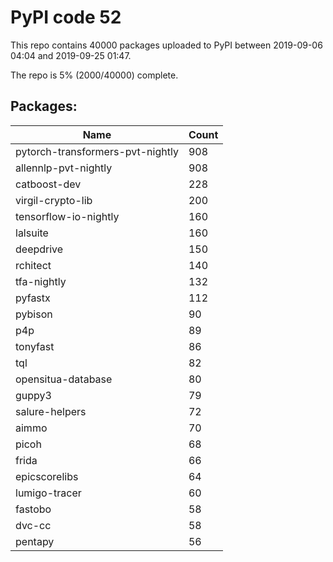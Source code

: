 # PyPI code 52

This repo contains 40000 packages uploaded to PyPI between 
2019-09-06 04:04 and 2019-09-25 01:47.

The repo is 5% (2000/40000) complete.

## Packages:

| Name  | Count |
| ----- | ----- |
| pytorch-transformers-pvt-nightly | 908 |
| allennlp-pvt-nightly | 908 |
| catboost-dev | 228 |
| virgil-crypto-lib | 200 |
| tensorflow-io-nightly | 160 |
| lalsuite | 160 |
| deepdrive | 150 |
| rchitect | 140 |
| tfa-nightly | 132 |
| pyfastx | 112 |
| pybison | 90 |
| p4p | 89 |
| tonyfast | 86 |
| tql | 82 |
| opensitua-database | 80 |
| guppy3 | 79 |
| salure-helpers | 72 |
| aimmo | 70 |
| picoh | 68 |
| frida | 66 |
| epicscorelibs | 64 |
| lumigo-tracer | 60 |
| fastobo | 58 |
| dvc-cc | 58 |
| pentapy | 56 |


